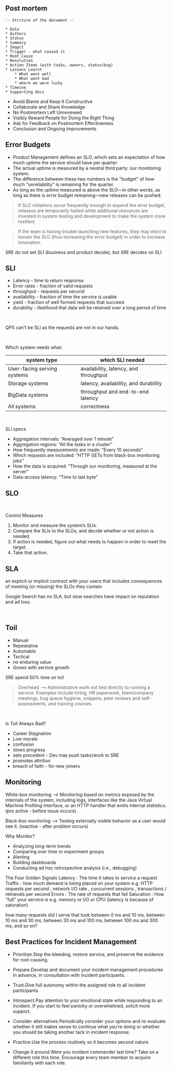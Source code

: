 
## Post mortem

```
-- Strcture of the document --

* Date
* Authors
* Status
* Summary
* Imapct
* Trigger - what caused it
* Root Cause
* Resolution
* Action Items (with tasks, owners, status/bug)
* Lessons Learnt
    * What went well
    * What went bad
    * where we were lucky
* Timeine
* Supporting docs
```

* Avoid Blame and Keep It Constructive
* Collaborate and Share Knowledge
* No Postmortem Left Unreviewed
* Visibly Reward People for Doing the Right Thing
* Ask for Feedback on Postmortem Effectiveness
* Conclusion and Ongoing Improvements



## Error Budgets

* Product Management defines an SLO, which sets an expectation of how much uptime the service should have per quarter.
* The actual uptime is measured by a neutral third party: our monitoring system.
* The difference between these two numbers is the "budget" of how much "unreliability" is remaining for the quarter.
* As long as the uptime measured is above the SLO—in other words, as long as there is error budget remaining—new releases can be pushed.


>  If SLO violations occur frequently enough to expend the error budget, releases are temporarily halted while additional resources are invested in system testing and development to make the system more resilient

> If the team is having trouble launching new features, they may elect to loosen the SLO (thus increasing the error budget) in order to increase innovation.


SRE do not set SLI (business and product decide), but SRE decides on SLI

## SLI


 * Latency - time to return response
 * Error rates - fraction of valid requests
 * throughput - requests per second
 * availability - fraction of time the service is usable
 * yield - fraction of well formed requests that succeed
 * durability - likelihood that data will be retained over a long period of time


&nbsp;
&nbsp;

QPS can't be SLI as the requests are not in our hands. 

&nbsp;
&nbsp;

Which system needs what:

| system type | which SLI needed |
| --- | --- |
| User-facing serving systems |  availability, latency, and throughput| 
| Storage systems |  latency, availability, and durability| 
| BigData systems |  throughput and end-to-end latency| 
| All systems |  correctness| 



&nbsp;
&nbsp;

SLI specs
* Aggregation intervals: “Averaged over 1 minute”
* Aggregation regions: “All the tasks in a cluster”
* How frequently measurements are made: “Every 10 seconds”
* Which requests are included: “HTTP GETs from black-box monitoring jobs”
* How the data is acquired: “Through our monitoring, measured at the server”
* Data-access latency: “Time to last byte”

## SLO


&nbsp;
&nbsp;


Control Measures

1. Monitor and measure the system’s SLIs.
2. Compare the SLIs to the SLOs, and decide whether or not action is needed.
3. If action is needed, figure out what needs to happen in order to meet the target.
4. Take that action.


## SLA

an explicit or implicit contract with your users that includes consequences of meeting (or missing) the SLOs they contain

Google Search has no SLA, but slow searches have impact on reputation and ad loss.



&nbsp;
&nbsp;


## Toil
* Manual
* Repeatative
* Automable
* Tactical
* no enduring value
* Grows with service growth

SRE spend 50% time on toil

> Overhead --> Administrative work not tied directly to running a service. Examples include hiring, HR paperwork, team/company meetings, bug queue hygiene, snippets, peer reviews and self-assessments, and training courses.

&nbsp;
&nbsp;

Is Toil Always Bad?
* Career Stagnation
* Low morale
* confusion
* slows progress
* sets precedent - Dev may push tasks/work to SRE 
* promotes attrition
* breach of faith - for new joiners



## Monitoring

White-box monitoring --> Monitoring based on metrics exposed by the internals of the system, including logs, interfaces like the Java Virtual Machine Profiling Interface, or an HTTP handler that emits internal statistics. (pro active - before issue occurs)

Black-box monitoring --> Testing externally visible behavior as a user would see it. (reactive - after problem occurs)



Why Monitor?
* Analyzing long-term trends
* Comparing over time or experiment groups
* Alerting
* Building dashboards
* Conducting ad hoc retrospective analysis (i.e., debugging)


The Four Golden Signals
Latency 
:  The time it takes to service a request
Traffic 
:  how much demand is being placed on your system e.g. HTTP requests per second , network I/O rate , concurrent sessions , transactions / retrievals per second
Errors 
    :  The rate of requests that fail
Saturation 
    :  How "full" your service is e.g. memory or I/O or CPU (latency is because of saturation)

<p> how many requests did I serve that took between 0 ms and 10 ms, between 10 ms and 30 ms, between 30 ms and 100 ms, between 100 ms and 300 ms, and so on? 




## Best Practices for Incident Management
* Prioritize.Stop the bleeding, restore service, and preserve the evidence for root-causing.

* Prepare.Develop and document your incident management procedures in advance, in consultation with incident participants.

* Trust.Give full autonomy within the assigned role to all incident participants.

* Introspect.Pay attention to your emotional state while responding to an incident. If you start to feel panicky or overwhelmed, solicit more support.

* Consider alternatives.Periodically consider your options and re-evaluate whether it still makes sense to continue what you’re doing or whether you should be taking another tack in incident response.

* Practice.Use the process routinely so it becomes second nature.

* Change it around.Were you incident commander last time? Take on a different role this time. Encourage every team member to acquire familiarity with each role.



